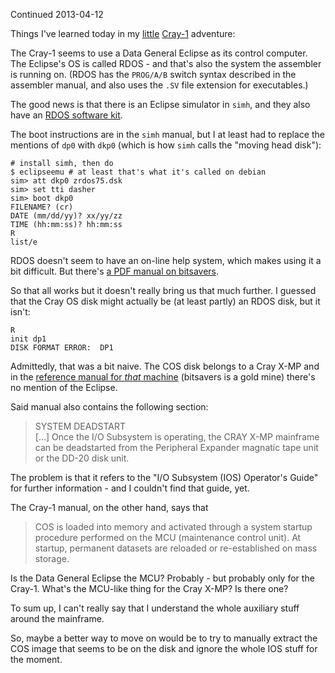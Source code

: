 Continued
2013-04-12

Things I've learned today in my
[little](http://r-wos.org/blog/cray-1-disks)
[Cray-1](http://r-wos.org/blog/cray-1-disks-2) adventure:

The Cray-1 seems to use a Data General Eclipse as its control computer.
The Eclipse's OS is called RDOS - and that's also the system
the assembler is running on. (RDOS has the `PROG/A/B` switch syntax described in
the assembler manual, and also uses the `.SV` file extension for executables.)

The good news is that there is an Eclipse simulator in `simh`,
and they also have an [RDOS software kit](http://simh.trailing-edge.com/software.html).

The boot instructions are in the `simh` manual, but I at least had to
replace the mentions of `dp0` with `dkp0` (which is how `simh` calls
the "moving head disk"):

    # install simh, then do
    $ eclipseemu # at least that's what it's called on debian
    sim> att dkp0 zrdos75.dsk
    sim> set tti dasher
    sim> boot dkp0
    FILENAME? (cr)
    DATE (mm/dd/yy)? xx/yy/zz
    TIME (hh:mm:ss)? hh:mm:ss
    R
    list/e

RDOS doesn't seem to have an on-line help system, which makes using it
a bit difficult. But there's [a PDF manual on bitsavers](http://bitsavers.informatik.uni-stuttgart.de/pdf/dg/software/rdos/093-000109-01_RDOS_Command_Line_Interpreter.pdf).

So that all works but it doesn't really bring us that much further.
I guessed that the Cray OS disk might actually be (at least partly)
an RDOS disk, but it isn't:

    R
    init dp1
    DISK FORMAT ERROR:  DP1
    
Admittedly, that was a bit naive. The COS disk belongs to a Cray X-MP
and in the [reference manual for *that* machine](http://bitsavers.informatik.uni-stuttgart.de/pdf/cray/HR-0032_X-MP_MainframeRef_Nov82.pdf)
(bitsavers is a gold mine) there's no mention of the Eclipse.

Said manual also contains the following section:

> SYSTEM DEADSTART<br>
> [...]
> Once the I/O Subsystem is operating, the CRAY X-MP mainframe can be
> deadstarted from the Peripheral Expander magnatic tape unit or the DD-20
> disk unit.

The problem is that it refers to the "I/O Subsystem (IOS) Operator's Guide" for
further information - and I couldn't find that guide, yet.

The Cray-1 manual, on the other hand, says that

> COS is loaded into memory and activated through a system startup
> procedure performed on the MCU (maintenance control unit). At
> startup, permanent datasets are reloaded or re-established on mass
> storage.

Is the Data General Eclipse the MCU? Probably - but probably only for the
Cray-1. What's the MCU-like thing for the Cray X-MP? Is there one?

To sum up, I can't really say that I understand the whole auxiliary
stuff around the mainframe.

So, maybe a better way to move on would be to try to manually extract the COS
image that seems to be on the disk and ignore the whole IOS stuff for the
moment.

